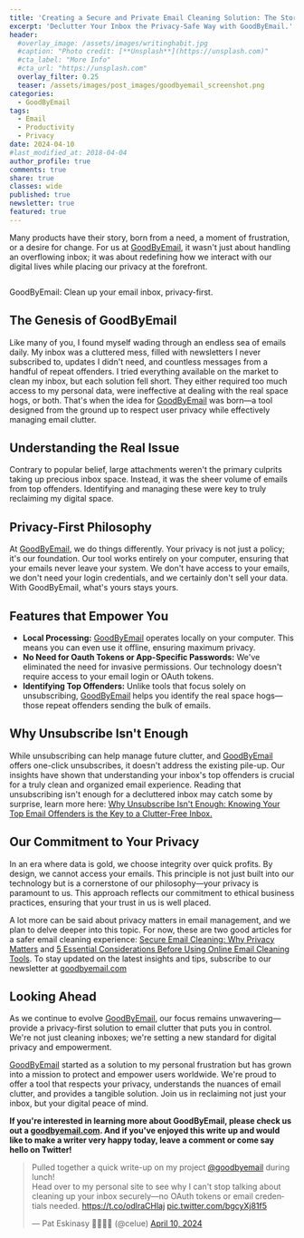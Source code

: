 ```yaml
---
title: 'Creating a Secure and Private Email Cleaning Solution: The Story Behind GoodByEmail'
excerpt: 'Declutter Your Inbox the Privacy-Safe Way with GoodByEmail.'
header:
  #overlay_image: /assets/images/writinghabit.jpg
  #caption: "Photo credit: [**Unsplash**](https://unsplash.com)"
  #cta_label: "More Info"
  #cta_url: "https://unsplash.com"
  overlay_filter: 0.25
  teaser: /assets/images/post_images/goodbyemail_screenshot.png
categories:
  - GoodByEmail
tags:
  - Email
  - Productivity
  - Privacy
date: 2024-04-10
#last_modified_at: 2018-04-04
author_profile: true
comments: true
share: true
classes: wide
published: true
newsletter: true
featured: true
---
```


Many products have their story, born from a need, a moment of frustration, or a desire for change. For us at <a href="https://www.goodbyemail.com/">GoodByEmail</a>, it wasn't just about handling an overflowing inbox; it was about redefining how we interact with our digital lives while placing our privacy at the forefront.

<p><img src="{{site.baseurl}}/assets/images/post_images/goodbyemail_screenshot.png" alt="" class="align-center" /></p>
<figcaption>GoodByEmail: Clean up your email inbox, privacy-first.</figcaption>

## The Genesis of GoodByEmail
Like many of you, I found myself wading through an endless sea of emails daily. My inbox was a cluttered mess, filled with newsletters I never subscribed to, updates I didn't need, and countless messages from a handful of repeat offenders. I tried everything available on the market to clean my inbox, but each solution fell short. They either required too much access to my personal data, were ineffective at dealing with the real space hogs, or both. That's when the idea for <a href="https://www.goodbyemail.com/">GoodByEmail</a> was born—a tool designed from the ground up to respect user privacy while effectively managing email clutter.

## Understanding the Real Issue
Contrary to popular belief, large attachments weren't the primary culprits taking up precious inbox space. Instead, it was the sheer volume of emails from top offenders. Identifying and managing these were key to truly reclaiming my digital space.

## Privacy-First Philosophy
At <a href="https://www.goodbyemail.com/">GoodByEmail</a>, we do things differently. Your privacy is not just a policy; it's our foundation. Our tool works entirely on your computer, ensuring that your emails never leave your system. We don't have access to your emails, we don't need your login credentials, and we certainly don't sell your data. With GoodByEmail, what's yours stays yours.

## Features that Empower You
- **Local Processing:** <a href="https://www.goodbyemail.com/">GoodByEmail</a> operates locally on your computer. This means you can even use it offline, ensuring maximum privacy.
- **No Need for Oauth Tokens or App-Specific Passwords:** We've eliminated the need for invasive permissions. Our technology doesn't require access to your email login or OAuth tokens.
- **Identifying Top Offenders:** Unlike tools that focus solely on unsubscribing, <a href="https://www.goodbyemail.com/">GoodByEmail</a> helps you identify the real space hogs—those repeat offenders sending the bulk of emails.

## Why Unsubscribe Isn't Enough
While unsubscribing can help manage future clutter, and <a href="https://www.goodbyemail.com/">GoodByEmail</a> offers one-click unsubscribes, it doesn't address the existing pile-up. Our insights have shown that understanding your inbox's top offenders is crucial for a truly clean and organized email experience. Reading that unsubscribing isn't enough for a decluttered inbox may catch some by surprise, learn more here: <a href="https://www.goodbyemail.com/why-unsubscribe-isnt-enough-knowing-your-top-email-offenders-is-the-key-to-a-clutter-free-inbox">Why Unsubscribe Isn't Enough: Knowing Your Top Email Offenders is the Key to a Clutter-Free Inbox.</a>

## Our Commitment to Your Privacy
In an era where data is gold, we choose integrity over quick profits. By design, we cannot access your emails. This principle is not just built into our technology but is a cornerstone of our philosophy—your privacy is paramount to us. This approach reflects our commitment to ethical business practices, ensuring that your trust in us is well placed.

A lot more can be said about privacy matters in email management, and we plan to delve deeper into this topic. For now, these are two good articles for a safer email cleaning experience: <a href="https://www.goodbyemail.com/clean-email-privacy-first-guide">Secure Email Cleaning: Why Privacy Matters</a> and <a href="https://www.goodbyemail.com/five-considerations-online-email-cleaning-tools">5 Essential Considerations Before Using Online Email Cleaning Tools</a>. To stay updated on the latest insights and tips, subscribe to our newsletter at <a href="https://www.goodbyemail.com/">goodbyemail.com</a>

## Looking Ahead
As we continue to evolve <a href="https://www.goodbyemail.com/">GoodByEmail</a>, our focus remains unwavering—provide a privacy-first solution to email clutter that puts you in control. We're not just cleaning inboxes; we're setting a new standard for digital privacy and empowerment.

<a href="https://www.goodbyemail.com/">GoodByEmail</a> started as a solution to my personal frustration but has grown into a mission to protect and empower users worldwide. We're proud to offer a tool that respects your privacy, understands the nuances of email clutter, and provides a tangible solution. Join us in reclaiming not just your inbox, but your digital peace of mind.

<p class="notice">
<b>
If you're interested in learning more about GoodByEmail, please check us out a <a href="https://www.goodbyemail.com/">goodbyemail.com</a>. And if you've enjoyed this write up and would like to make a writer very happy today, leave a comment or come say hello on Twitter!</b></p>

<blockquote class="twitter-tweet tw-align-center"><p lang="en" dir="ltr">Pulled together a quick write-up on my project <a href="https://twitter.com/goodbyemail?ref_src=twsrc%5Etfw">@goodbyemail</a> during lunch!<br>Head over to my personal site to see why I can&#39;t stop talking about cleaning up your inbox securely—no OAuth tokens or email credentials needed. <a href="https://t.co/odlraCHlaj">https://t.co/odlraCHlaj</a> <a href="https://t.co/bgcyXj81f5">pic.twitter.com/bgcyXj81f5</a></p>&mdash; Pat Eskinasy 👩🏻‍💻🌳 (@celue) <a href="https://twitter.com/celue/status/1778070643453333889?ref_src=twsrc%5Etfw">April 10, 2024</a></blockquote> <script async src="https://platform.twitter.com/widgets.js" charset="utf-8"></script>